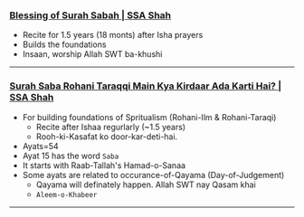 ### [Blessing of Surah Sabah | SSA Shah](https://www.youtube.com/shorts/jgwdnUwUkbg)
* Recite for 1.5 years (18 monts) after Isha prayers
* Builds the foundations
* Insaan, worship Allah SWT ba-khushi

***

### [Surah Saba Rohani Taraqqi Main Kya Kirdaar Ada Karti Hai? | SSA Shah](https://www.youtube.com/watch?v=N-ydb9LGo2U)
* For building foundations of Spritualism (Rohani-Ilm & Rohani-Taraqi)
    * Recite after Ishaa regurlarly (~1.5 years)
    * Rooh-ki-Kasafat ko door-kar-deti-hai. 
* Ayats=54
* Ayat 15 has the word `Saba`
* It starts with Raab-Tallah's Hamad-o-Sanaa
* Some ayats are related to occurance-of-Qayama (Day-of-Judgement)
    * Qayama will definately happen. Allah SWT nay Qasam khai
    * `Aleem-o-Khabeer`

***
